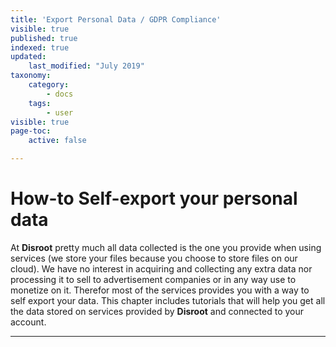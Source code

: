 ```yaml
---
title: 'Export Personal Data / GDPR Compliance'
visible: true
published: true
indexed: true
updated:
    last_modified: "July 2019"
taxonomy:
    category:
        - docs
    tags:
        - user
visible: true
page-toc:
    active: false

---
```

#  How-to Self-export your personal data

At **Disroot** pretty much all data collected is the one you provide when using services (we store your files because you choose to store files on our cloud). We have no interest in acquiring and collecting any extra data nor processing it to sell to advertisement companies or in any way use to monetize on it. Therefor most of the services provides you with a way to self export your data. This chapter includes tutorials that will help you get all the data stored on services provided by **Disroot** and connected to your account.

---
